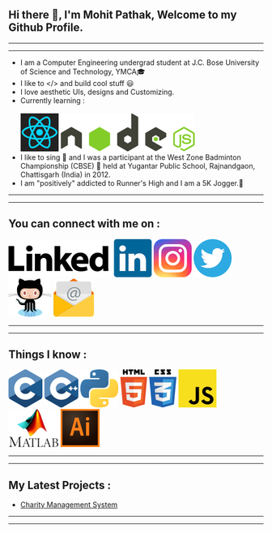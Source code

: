 ## Hi there 👋, I'm Mohit Pathak, Welcome to my Github Profile.
***
***
- I am a Computer Engineering undergrad student at J.C. Bose University of Science and Technology, YMCA🎓
- I like to </> and build cool stuff 😃<br>
- I love aesthetic UIs, designs and Customizing.
- Currently learning :<br>
  <br>
![React](Images/reactlogosmall.png)  ![NodeJS](Images/nodejslogosmall.png)
- I like to sing 🎤 and I was a participant at the West Zone Badminton Championship (CBSE) 🏸 held at Yugantar Public School, Rajnandgaon, Chattisgarh (India) in 2012.
- I am "positively" addicted to Runner's High and I am a 5K Jogger.🏃
***
***

## You can connect with me on :

[![LinkedIn](Images/linkedinlogosmall.png)][LinkedIn] [![Instagram](Images/instagramlogosmall.png)][Instagram]  [![Twitter](Images/twitterlogosmall.png)][Twitter]  [![Github](Images/githublogosmall.png)][Github] [![Email](Images/emaillogosmall.png)][Email]
***
***

## Things I know :

![C](Images/clogosmall.png) ![CPP](Images/cpplogosmall.png) ![Python](Images/pythonlogosmall.png) ![HTML](Images/htmllogosmall.png) ![CSS](Images/csslogosmall.png) ![JS](Images/jslogosmall.png) ![Matlab](Images/matlablogosmall.png) ![Adobe Illustrator](Images/illustratorlogosmall.png)

***
***
## My Latest Projects :
- [Charity Management System][Project]
***
***

[Email]: <mailto: pmohitb3011@gmail.com>
[LinkedIn]: <https://www.linkedin.com/in/aystic/>
[Instagram]: <https://www.instagram.com/pmohit_404/>
[Twitter]: <https://twitter.com/PathakMohit_404>
[Github]: <https://github.com/aystic>
[Project]: <https://github.com/aystic/CharityManagementSystem>
